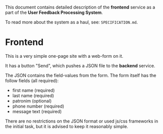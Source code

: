 This document contains  detailed description of the **frontend** service as a part of the **User Feedback Processing System**. 

To read more about the system as a haul, see: `SPECIFICATION.md`.

# Frontend

This is a very simple one-page site with a web-form on it. 

It has a button "Send", which pushes a JSON file to the **backend** service. 

The JSON contains the field-values from the form. The form itself has the follow fields (all required):
- first name (required)
- last name (required)
- patronim (optional)
- phone number (required)
- message text (required)

There are no restrictions on the JSON format or used js/css frameworks in the initial task, but it is advised to keep it reasonably simple.